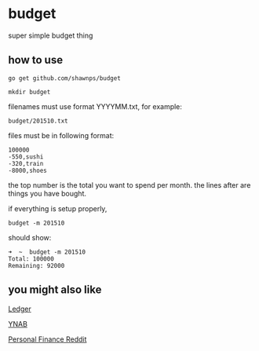 # budget
super simple budget thing

## how to use
`go get github.com/shawnps/budget`

`mkdir budget`

filenames must use format YYYYMM.txt, for example:

`budget/201510.txt`

files must be in following format:

```
100000
-550,sushi
-320,train
-8000,shoes
```

the top number is the total you want to spend per month. the lines after are things you have bought.

if everything is setup properly,

`budget -m 201510`

should show:

```
➜  ~  budget -m 201510
Total: 100000
Remaining: 92000
```

## you might also like
[Ledger](http://www.ledger-cli.org/index.html)

[YNAB](https://www.youneedabudget.com/)

[Personal Finance Reddit](http://personalfinance.reddit.com/)
